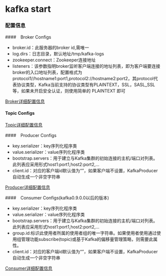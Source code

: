 # kafka start
### 配置信息
####　Broker Configs
+ broker.id：此服务器的broker id,需唯一
+ log.dirs：日志目录，默认地址/tmp/kafka-logs
+ zookeeper.connect：Zookeeper连接地址
+ listeners：该参数指明broker监听客户端连接的地址列表，即为客户端要连接broker的入口地址列表，配置格式为protocol1//hostname1:port1,protocol2://hostname2:port2，其protocol代表协议类型，Kafka当前支持的协议类型有PLAINTEXT，SSL，SASL_SSL等，如果未开启安全认证，则使用简单的 PLAINTEXT 即可

[Broker详细配置信息](http://kafka.apache.org/20/documentation.html#brokerconfigs)

#### Topic Configs
[Topic详细配置信息](http://kafka.apache.org/20/documentation.html#topicconfigs)

####　Producer Configs
+ key.serializer：key序列化程序类
+ value.serializer：value序列化程序类
+ bootstrap.servers：用于建立与Kafka集群的初始连接的主机/端口对列表。此列表应采用形式host1:port1,host2:port2,...
+ client.id：对应的客户端id默认值为“”，如果客户端不设置，KafkaProducer自动生成一个非空字符串

[Producer详细配置信息](http://kafka.apache.org/20/documentation.html#producerconfigs)

####　Consumer Configs(kafka0.9.0.0以后的版本)
+ key.serializer：key序列化程序类
+ value.serializer：value序列化程序类
+ bootstrap.servers：用于建立与Kafka集群的初始连接的主机/端口对列表。此列表应采用形式host1:port1,host2:port2,...
+ group.id:标识此使用者所属的使用者组的唯一字符串。如果使用者使用通过使用组管理功能subscribe(topic)或基于Kafka的偏移量管理策略，则需要此属性。
+ client.id：对应的客户端id默认值为“”，如果客户端不设置，KafkaProducer自动生成一个非空字符串

[Consumer详细配置信息](http://kafka.apache.org/20/documentation.html#consumerconfigs)




